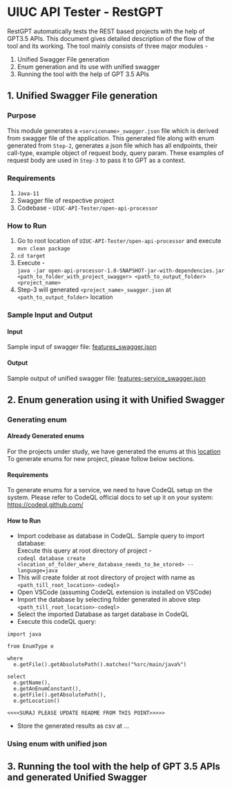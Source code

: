 # UIUC API Tester - RestGPT
RestGPT automatically tests the REST based projects with the help of GPT3.5 APIs. 
This document gives detailed description of the flow of the tool and its working.
The tool mainly consists of three major modules - 
1. Unified Swagger File generation
2. Enum generation and its use with unified swagger
3. Running the tool with the help of GPT 3.5 APIs

## 1. Unified Swagger File generation

### Purpose 
This module generates a ``<servicename>_swagger.json`` file which is derived from swagger file 
of the application. This generated file along with enum generated from ``Step-2``, generates 
a json file which has all endpoints, their call-type, example object of request body, query param.
These examples of request body are used in ``Step-3`` to pass it to GPT as a context.

### Requirements
1. ``Java-11``
2. Swagger file of respective project
3. Codebase - ``UIUC-API-Tester/open-api-processor``

### How to Run
1. Go to root location of ``UIUC-API-Tester/open-api-processor`` and execute ``mvn clean package``
2. ``cd target``
3. Execute - </br>
``java -jar open-api-processor-1.0-SNAPSHOT-jar-with-dependencies.jar <path_to_folder_with_project_swagger> <path_to_output_folder> <project_name>``
4. Step-3 will generated ``<project_name>_swagger.json`` at ``<path_to_output_folder>`` location

### Sample Input and Output

#### Input
Sample input of swagger file: [features_swagger.json](https://github.com/akshathsk/REST_Go/blob/UIUC-API-Tester/doc/features_swagger.json)
#### Output
Sample output of unified swagger file: [features-service_swagger.json](https://github.com/akshathsk/REST_Go/blob/UIUC-API-Tester/UIUC-API-Tester/input/swagger/features-service_swagger.json)

## 2. Enum generation using it with Unified Swagger
### Generating enum

#### Already Generated enums
For the projects under study, we have generated the enums at this [location](https://github.com/akshathsk/REST_Go/tree/UIUC-API-Tester/UIUC-API-Tester/input/enum-props)
</br>
To generate enums for new project, please follow below sections.
#### Requirements
To generate enums for a service, we need to have CodeQL setup on the system.
Please refer to CodeQL official docs to set up it on your system: https://codeql.github.com/

#### How to Run
- Import codebase as database in CodeQL. Sample query to import database: </br>
Execute this query at root directory of project - </br>
``codeql database create <location_of_folder_where_database_needs_to_be_stored> --language=java``
- This will create folder at root directory of project with name as ``<path_till_root_location>-codeql>``
- Open VSCode (assuming CodeQL extension is installed on VSCode)
- Import the database by selecting folder generated in above step ``<path_till_root_location>-codeql>``
- Select the imported Database as target database in CodeQL
- Execute this codeQL query: 
```
import java

from EnumType e

where 
  e.getFile().getAbsolutePath().matches("%src/main/java%")

select 
  e.getName(),
  e.getAnEnumConstant(),
  e.getFile().getAbsolutePath(),
  e.getLocation()
```

``<<<<SURAJ PLEASE UPDATE README FROM THIS POINT>>>>>``
- Store the generated results as csv at ...
### Using enum with unified json

## 3. Running the tool with the help of GPT 3.5 APIs and generated Unified Swagger